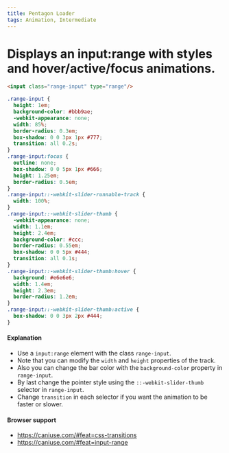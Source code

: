 ```yaml
---
title: Pentagon Loader
tags: Animation, Intermediate
---
```


# Displays an input:range with styles and hover/active/focus animations.

```html
<input class="range-input" type="range"/>
```

```css
.range-input {
  height: 1em;
  background-color: #bbb9ae;
  -webkit-appearance: none;
  width: 85%;
  border-radius: 0.3em;
  box-shadow: 0 0 3px 1px #777;
  transition: all 0.2s;
}
.range-input:focus {
  outline: none;
  box-shadow: 0 0 5px 1px #666;
  height: 1.25em;
  border-radius: 0.5em;
}
.range-input::-webkit-slider-runnable-track {
  width: 100%;
}
.range-input::-webkit-slider-thumb {
  -webkit-appearance: none;
  width: 1.1em;
  height: 2.4em;
  background-color: #ccc;
  border-radius: 0.55em;
  box-shadow: 0 0 5px #444;
  transition: all 0.1s;
}
.range-input::-webkit-slider-thumb:hover {
  background: #e6e6e6;
  width: 1.4em;
  height: 2.3em;
  border-radius: 1.2em;
}
.range-input::-webkit-slider-thumb:active {
  box-shadow: 0 0 3px 2px #444;
}
```

#### Explanation

- Use a `input:range` element with the class `range-input`.
- Note that you can modify the `width` and `height` properties of the track.
- Also you can change the bar color with the `background-color` property in `range-input`.
- By last change the pointer style using the `::-webkit-slider-thumb` selector in `range-input`.
- Change `transition` in each selector if you want the animation to be faster or slower.


#### Browser support

- https://caniuse.com/#feat=css-transitions
- https://caniuse.com/#feat=input-range